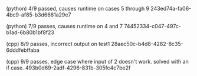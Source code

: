 (python) 4/9 passed, causes runtime on cases 5 through 9
243ed74a-fa06-4bc9-af85-b3d6661a29e7

(python) 7/9 passes, causes runtime on 4 and 7
74452334-c047-497c-b1ad-6b80b1bf8f23

(cpp) 8/9 passes, incorrect output on test1
28aec50c-b4d8-4282-8c35-6dddfebffaba

(cpp) 9/9 passes, edge case where input of 2 doesn't work. solved with an if case.
493b0d69-2adf-4296-831b-305fc4c7be2f
